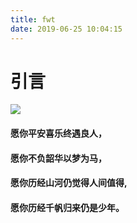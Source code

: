 ```yaml
---
title: fwt
date: 2019-06-25 10:04:15
---
```


# 引言

![](http://ptmxrb8rp.bkt.clouddn.com/1.jpg)

#### 愿你平安喜乐终遇良人，
#### 愿你不负韶华以梦为马，
#### 愿你历经山河仍觉得人间值得,
#### 愿你历经千帆归来仍是少年。
                    
                        
                        